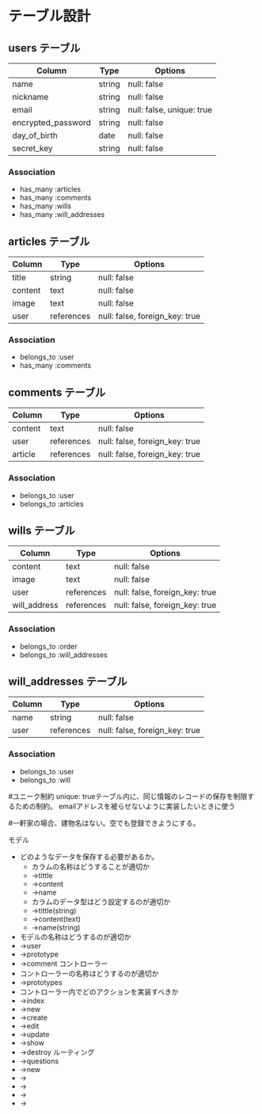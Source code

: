 # テーブル設計

## users テーブル

| Column             | Type     | Options                   |
| ------------------ | -------- | ------------------------- |
| name               | string   | null: false               |
| nickname           | string   | null: false               |
| email              | string   | null: false, unique: true | 
| encrypted_password | string   | null: false               |
| day_of_birth       | date     | null: false               |
| secret_key         | string   | null: false               |

### Association

- has_many :articles
- has_many :comments
- has_many :wills
- has_many :will_addresses



## articles テーブル

| Column                | Type       | Options                        |
| --------------------- | ---------- | ------------------------------ |
| title                 | string     | null: false                    |
| content               | text       | null: false                    |
| image                 | text       | null: false                    |
| user                  | references | null: false, foreign_key: true |

### Association

- belongs_to :user
- has_many :comments





## comments テーブル

| Column          | Type       | Options                        |
| --------------- | ---------- | ------------------------------ |
| content         | text       | null: false                    |
| user            | references | null: false, foreign_key: true |
| article         | references | null: false, foreign_key: true |

### Association

- belongs_to :user
- belongs_to :articles



## wills テーブル

| Column          | Type       | Options                        |
| ---------       | ---------- | ------------------------------ |
| content         | text       | null: false                    |
| image           | text       | null: false                    |
| user            | references | null: false, foreign_key: true |
| will_address    | references | null: false, foreign_key: true |


### Association

- belongs_to :order
- belongs_to :will_addresses


## will_addresses テーブル

| Column          | Type       | Options                        |
| ---------       | ---------- | ------------------------------ |
| name            | string     | null: false                    |
| user            | references | null: false, foreign_key: true |



### Association

- belongs_to :user
- belongs_to :will





#ユニーク制約  unique: trueテーブル内に、同じ情報のレコードの保存を制限するための制約。
              emailアドレスを被らせないように実装したいときに使う


#一軒家の場合、建物名はない。空でも登録できようにする。


モデル
* どのようなデータを保存する必要があるか。
    * カラムの名称はどうすることが適切か
    * →tittle
    * →content
    * →name
    * カラムのデータ型はどう設定するのが適切か
    * →tittle(string)
    * →content(text)
    * →name(string)
* モデルの名称はどうするのが適切か
* →user
* →prototype
* →comment
コントローラー
* コントローラーの名称はどうするのが適切か
* →prototypes
* コントローラー内でどのアクションを実装すべきか
* →index
* →new
* →create
* →edit
* →update
* →show
* →destroy
ルーティング
* →questions
* →new
* →
* →
* →
* →